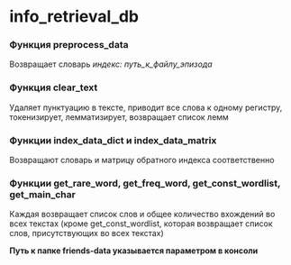 # info_retrieval_db

### Функция preprocess_data
Возвращает словарь _индекс: путь_к_файлу_эпизода_

### Функция clear_text 
Удаляет пунктуацию в тексте, приводит все слова к одному регистру, токенизирует, лемматизирует, возвращает список лемм

### Функции index_data_dict и index_data_matrix
Возвращают словарь и матрицу обратного индекса соответственно

### Функции get_rare_word, get_freq_word, get_const_wordlist, get_main_char
Каждая возвращает список слов и общее количество вхождений во всех текстах (кроме get_const_wordlist, которая возвращает список слов, присутствующих во всех текстах)

**Путь к папке friends-data указывается параметром в консоли**
